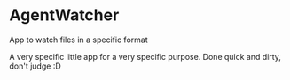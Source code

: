 # AgentWatcher
App to watch files in a specific format

A very specific little app for a very specific purpose. Done quick and dirty, don't judge :D
